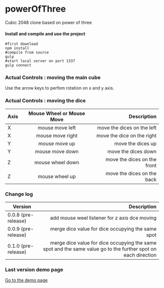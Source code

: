 powerOfThree
============

Cubic 2048 clone based on power of three

#### Install and compile and use the project

```shell
#first download
npm install
#compile from source
gulp
#start local server on port 1337
gulp connect
```

### Actual Controls : moving the main cube

Use the arrow keys to perfom rotation on x and y axis.

### Actual Controls : moving the dice

| Axis          | Mouse Wheel or Mouse Move| Description  |
| ------------- |:-------------:| -----:|
| X | mouse move left  | move the dices on the  left|
| X | mouse move right | move the dice on the  right|
| Y | mouse move up | move the dices up|
| Y | mouse move down | move the dices down|
| Z | mouse wheel down | move the dices on the front|
| Z | mouse wheel up| move the dices on the back|

### Change log

| Version| Description  |
| ------------- |-----:|
|0.0.8 (pre-release)| add mouse weel listener for z axis dce moving|
|0.0.9 (pre-release)| merge dice value for dice occupying the same spot|
|0.1.0 (pre-release)| merge dice value for dice occupying the same spot and the same value go to the further spot on each direction|

### Last version demo page

[Go to the demo page](http://evifere.lescigales.org/powerofThree/)


